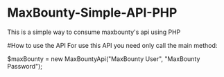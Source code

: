 # MaxBounty-Simple-API-PHP
This is a simple way to consume maxbounty's api using PHP

#How to use the API
For use this API you need only call the main method:

$maxBounty = new MaxBountyApi("MaxBounty User", "MaxBounty Password");
